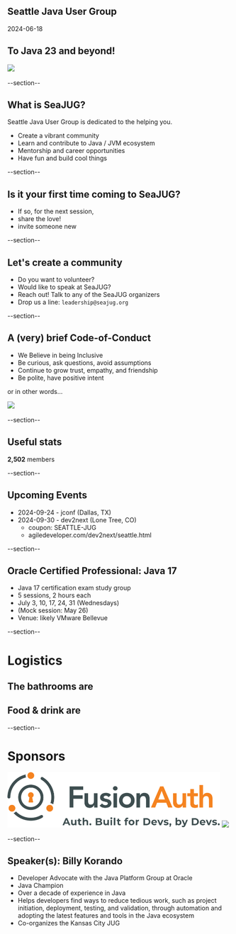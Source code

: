 ## Seattle Java User Group

2024-06-18

## To Java 23 and beyond!


<img width="450" src="images/seajug.svg" style="background-color: transparent; border: none; box-shadow: none;" />

--section--

## What is SeaJUG?

Seattle Java User Group is dedicated to the helping you.

* Create a vibrant community
* Learn and contribute to Java / JVM ecosystem
* Mentorship and career opportunities
* Have fun and build cool things

--section--

## Is it your first time coming to SeaJUG?

 * If so, for the next session,
 * share the love!
 * invite someone new

--section--

## Let's create a community

* Do you want to volunteer?
* Would like to speak at SeaJUG?
* Reach out! Talk to any of the SeaJUG organizers
* Drop us a line: `leadership@seajug.org`

--section--

## A (very) brief Code-of-Conduct

* We Believe in being Inclusive
* Be curious, ask questions, avoid assumptions
* Continue to grow trust, empathy, and friendship
* Be polite, have positive intent

or in other words...
<div >
    <img height=400px src="images/nice.jpg" />
</div>

--section--

## Useful stats

**2,502** members

--section--

## Upcoming Events

- 2024-09-24 - jconf (Dallas, TX)
- 2024-09-30 - dev2next (Lone Tree, CO)
  - coupon: SEATTLE-JUG
  - agiledeveloper.com/dev2next/seattle.html

--section--

## Oracle Certified Professional: Java 17

- Java 17 certification exam study group
- 5 sessions, 2 hours each
- July 3, 10, 17, 24, 31 (Wednesdays)
- (Mock session: May 26)
- Venue: likely VMware Bellevue

--section--

# Logistics

## The bathrooms are

## Food & drink are

--section--

# Sponsors

<img src="images/fusion-auth.svg" style="border: none; background-color: white; height: 125px" />

<img src="images/vmware-logo.svg" style="border: none; background-color: white; height: 100px" />

--section--

## Speaker(s): Billy Korando
- Developer Advocate with the Java Platform Group at Oracle
- Java Champion
- Over a decade of experience in Java
- Helps developers find ways to reduce tedious work, such as project initiation, deployment, testing, and validation, through automation and adopting the latest features and tools in the Java ecosystem
- Co-organizes the Kansas City JUG
